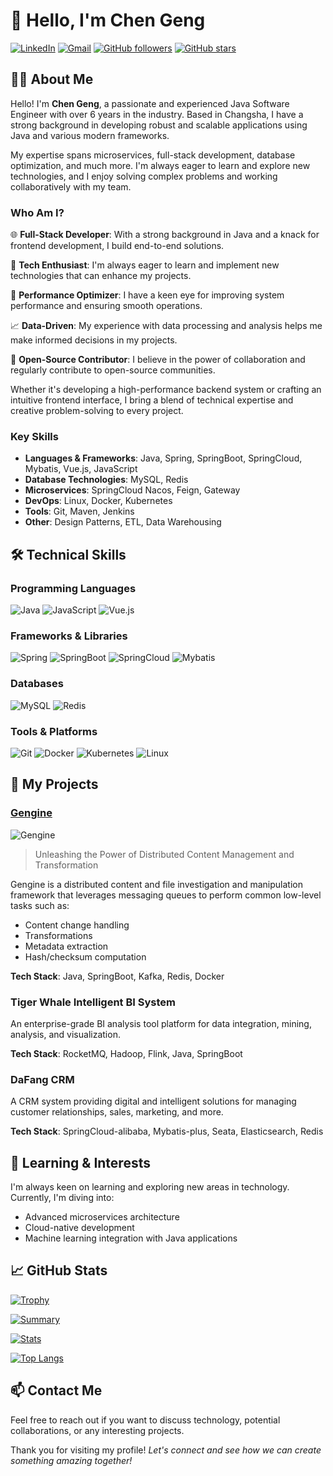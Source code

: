 # 👋 Hello, I'm Chen Geng

[![LinkedIn](https://img.shields.io/badge/LinkedIn-0077B5?style=for-the-badge&logo=linkedin&logoColor=white)](https://www.linkedin.com/in/chen-geng/)
[![Gmail](https://img.shields.io/badge/Email-D14836?style=for-the-badge&logo=gmail&logoColor=white)](mailto:yamato0011@163.com)
[![GitHub followers](https://img.shields.io/github/followers/ChenInfo?style=for-the-badge)](https://github.com/ChenInfo)
[![GitHub stars](https://img.shields.io/github/stars/ChenInfo?style=for-the-badge)](https://github.com/ChenInfo?tab=repositories)

## 👨‍💻 About Me

Hello! I'm **Chen Geng**, a passionate and experienced Java Software Engineer with over 6 years in the industry. Based in Changsha, I have a strong background in developing robust and scalable applications using Java and various modern frameworks.

My expertise spans microservices, full-stack development, database optimization, and much more. I'm always eager to learn and explore new technologies, and I enjoy solving complex problems and working collaboratively with my team.

### Who Am I?

🌐 **Full-Stack Developer**: With a strong background in Java and a knack for frontend development, I build end-to-end solutions.

🔧 **Tech Enthusiast**: I'm always eager to learn and implement new technologies that can enhance my projects.

🚀 **Performance Optimizer**: I have a keen eye for improving system performance and ensuring smooth operations.

📈 **Data-Driven**: My experience with data processing and analysis helps me make informed decisions in my projects.

🌟 **Open-Source Contributor**: I believe in the power of collaboration and regularly contribute to open-source communities.

Whether it's developing a high-performance backend system or crafting an intuitive frontend interface, I bring a blend of technical expertise and creative problem-solving to every project.

### Key Skills

- **Languages & Frameworks**: Java, Spring, SpringBoot, SpringCloud, Mybatis, Vue.js, JavaScript
- **Database Technologies**: MySQL, Redis
- **Microservices**: SpringCloud Nacos, Feign, Gateway
- **DevOps**: Linux, Docker, Kubernetes
- **Tools**: Git, Maven, Jenkins
- **Other**: Design Patterns, ETL, Data Warehousing

## 🛠️ Technical Skills

### Programming Languages

![Java](https://img.shields.io/badge/Java-007396?style=for-the-badge&logo=java&logoColor=white)
![JavaScript](https://img.shields.io/badge/JavaScript-323330?style=for-the-badge&logo=javascript&logoColor=F7DF1E)
![Vue.js](https://img.shields.io/badge/Vue.js-35495E?style=for-the-badge&logo=vue.js&logoColor=4FC08D)

### Frameworks & Libraries

![Spring](https://img.shields.io/badge/Spring-6DB33F?style=for-the-badge&logo=spring&logoColor=white)
![SpringBoot](https://img.shields.io/badge/SpringBoot-F2F4F9?style=for-the-badge&logo=spring-boot)
![SpringCloud](https://img.shields.io/badge/SpringCloud-6DB33F?style=for-the-badge&logo=spring&logoColor=white)
![Mybatis](https://img.shields.io/badge/Mybatis-B8A6BB?style=for-the-badge&logo=mybatis&logoColor=black)

### Databases

![MySQL](https://img.shields.io/badge/MySQL-4479A1?style=for-the-badge&logo=mysql&logoColor=white)
![Redis](https://img.shields.io/badge/Redis-DC382D?style=for-the-badge&logo=redis&logoColor=white)

### Tools & Platforms

![Git](https://img.shields.io/badge/Git-F05032?style=for-the-badge&logo=git&logoColor=white)
![Docker](https://img.shields.io/badge/Docker-2496ED?style=for-the-badge&logo=docker&logoColor=white)
![Kubernetes](https://img.shields.io/badge/Kubernetes-326CE5?style=for-the-badge&logo=kubernetes&logoColor=white)
![Linux](https://img.shields.io/badge/Linux-FCC624?style=for-the-badge&logo=linux&logoColor=black)

## 🚀 My Projects

### [Gengine](https://github.com/ChenInfo/Gengine)

![Gengine](https://img.shields.io/github/stars/ChenInfo/Gengine?style=social)

> Unleashing the Power of Distributed Content Management and Transformation

Gengine is a distributed content and file investigation and manipulation framework that leverages messaging queues to perform common low-level tasks such as:

- Content change handling
- Transformations
- Metadata extraction
- Hash/checksum computation

**Tech Stack**: Java, SpringBoot, Kafka, Redis, Docker

### Tiger Whale Intelligent BI System

An enterprise-grade BI analysis tool platform for data integration, mining, analysis, and visualization.

**Tech Stack**: RocketMQ, Hadoop, Flink, Java, SpringBoot

### DaFang CRM

A CRM system providing digital and intelligent solutions for managing customer relationships, sales, marketing, and more.

**Tech Stack**: SpringCloud-alibaba, Mybatis-plus, Seata, Elasticsearch, Redis

## 🌱 Learning & Interests

I'm always keen on learning and exploring new areas in technology. Currently, I'm diving into:

- Advanced microservices architecture
- Cloud-native development
- Machine learning integration with Java applications

## 📈 GitHub Stats


[![Trophy](https://github-profile-trophy.vercel.app/?username=ChenInfo)](https://github.com/ChenInfo)

[![Summary](https://github-profile-summary-cards.vercel.app/api/cards/profile-details?username=ChenInfo&theme=github)](https://github.com/ChenInfo)

[![Stats](https://github-readme-stats.vercel.app/api?username=ChenInfo&show_icons=true)](https://github.com/ChenInfo)

[![Top Langs](https://github-readme-stats.vercel.app/api/top-langs/?username=ChenInfo&layout=compact)](https://github.com/ChenInfo)

## 📫 Contact Me

Feel free to reach out if you want to discuss technology, potential collaborations, or any interesting projects.

Thank you for visiting my profile! *Let's connect and see how we can create something amazing together!*
